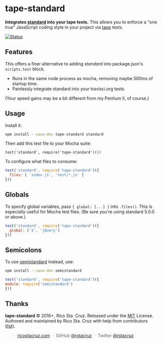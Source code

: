# tape-standard

**Integrates [standard] into your tape tests.** This allows you to enforce a "one true" JavaScript coding style in your project via [tape][] tests.

[![Status](https://travis-ci.org/rstacruz/tape-standard.svg?branch=master)](https://travis-ci.org/rstacruz/tape-standard "See test builds")

## Features

This offers a finer alternative to adding *standard* into package.json's `scripts.test` block.

* Runs in the same node process as mocha, removing maybe 500ms of startup time.
* Painlessly integrate standard into your travisci.org tests.

(Your speed gains may be a bit different from my Pentium II, of course.)

## Usage

Install it:

```sh
npm install --save-dev tape-standard standard
```

Then add this test file to your Mocha suite:

```jsj
test('standard', require('tape-standard')())
```

To configure what files to consume:

```js
test('standard', require('tape-standard')({
  files: [ 'index.js', 'test/*.js' ]
}))
```

## Globals

To specify global variables, pass `{ global: [...] }` into `.files()`. This is especially useful for Mocha test files. (Be sure you're using standard 5.0.0 or above.)

```js
test('standard', require('tape-standard')({
  global: ['$', 'jQuery']
}))
```

## Semicolons

To use [semistandard] instead, use:

```sh
npm install --save-dev semistandard
```

```js
test('standard', require('tape-standard')({
module: require('semistandard')
}))
```

[semistandard]: https://github.com/Flet/semistandard
[standard]: https://www.npmjs.com/package/standard
[tape]: https://github.com/substack/tape

## Thanks

**tape-standard** © 2016+, Rico Sta. Cruz. Released under the [MIT] License.<br>
Authored and maintained by Rico Sta. Cruz with help from contributors ([list][contributors]).

> [ricostacruz.com](http://ricostacruz.com) &nbsp;&middot;&nbsp;
> GitHub [@rstacruz](https://github.com/rstacruz) &nbsp;&middot;&nbsp;
> Twitter [@rstacruz](https://twitter.com/rstacruz)

[MIT]: http://mit-license.org/
[contributors]: http://github.com/rstacruz/tape-standard/contributors
